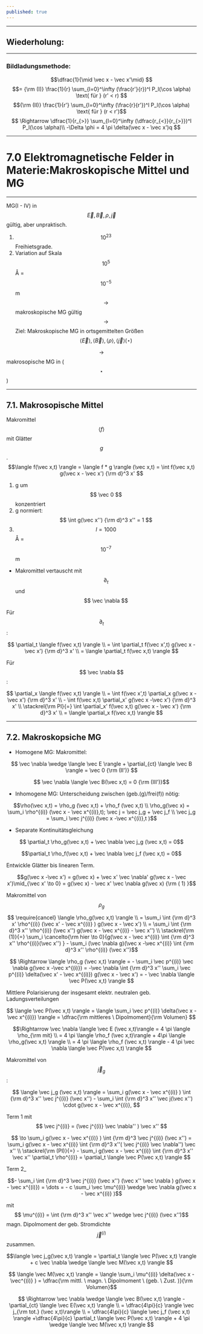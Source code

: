 ```yaml
---
published: true
---
```

---

## Wiederholung:

---

### Bildladungsmethode:

$$\dfrac{1}{\mid \vec x - \vec x'\mid} $$ 
$$=  {\rm (I)} \frac{1}{r} \sum_{l=0}^\infty (\frac{r'}{r})^l P_l(\cos \alpha) \text{ für } (r' < r) $$
$${\rm (II)} \frac{1}{r'} \sum_{l=0}^\infty (\frac{r}{r'})^l P_l(\cos \alpha) \text{ für } (r < r')$$ 
$$ \Rightarrow \dfrac{1}{r_{>}} \sum_{l=0}^\infty (\dfrac{r_{<}}{r_{>}})^l P_l(\cos \alpha)\\ -\Delta \phi = 4 \pi \delta(\vec x - \vec x')q $$

---

# 7.0 Elektromagnetische Felder in Materie:Makroskopische Mittel und MG

---
MG(I - IV) in $$ \vec E,\vec B,\rho,\vec j$$ gültig, aber unpraktisch.

1. $$10^{23}$$ Freihietsgrade.
2. Variation auf Skala $$10^5$$ Å = $$ 10^{-5}$$ m
$$\to$$ makroskopische MG gültig
$$\to$$ Ziel: Makroskopische MG in ortsgemittelten Größen $$\langle \vec E\rangle ,\langle \vec B \rangle , \langle \rho \rangle, \langle \vec j \rangle (\star) $$

$$ \to$$ makrosopische MG in ($$\star$$)

---
## 7.1. Makrosopische Mittel

Makromittel $$ \langle f \rangle $$ mit Glätter $$ g $$. $$\langle f(\vec x,t) \rangle = \langle f * g \rangle (\vec x,t) = \int f(\vec x,t) g(\vec x - \vec x') {\rm d}^3 x' $$

1. g um $$ \vec 0 $$ konzentriert
2. g normiert: $$ \int g(\vec x'') {\rm d}^3 x'' = 1 $$
3. $$ l = 1000$$ Å = $$ 10^{-7} $$ m

- Makromittel vertauscht mit $$ \partial_t $$ und $$ \vec \nabla $$ 

Für $$ \partial_t $$:

$$ \partial_t \langle f(\vec x,t) \rangle \\ = \int \partial_t f(\vec x',t) g(\vec x - \vec x') {\rm d}^3 x' \\ = \langle \partial_t f(\vec x,t) \rangle $$

Für $$ \vec \nabla $$:

$$ \partial_x \langle f(\vec x,t) \rangle \\ = \int  f(\vec x',t) \partial_x g(\vec x - \vec x') {\rm d}^3 x' \\ - \int f(\vec x,t) \partial_x' g(\vec x -\vec x') {\rm d}^3 x' \\ \stackrel{\rm PI}{=} \int \partial_x' f(\vec x,t) g(\vec x - \vec x') {\rm d}^3 x' \\ = \langle \partial_x f(\vec x,t) \rangle $$

---

## 7.2. Makroskopsiche MG 

- Homogene MG: Makromittel:

$$ \vec \nabla \wedge \langle \vec E \rangle + \partial_{ct} \langle \vec B \rangle = \vec 0 {\rm (II')} $$

$$ \vec \nabla \langle \vec B(\vec x,t) = 0 {\rm (III')}$$

- Inhomogene MG: Unterscheidung zwischen (geb.(g)/frei(f)) nötig:

$$\rho(\vec x,t) = \rho_g (\vec x,t) + \rho_f (\vec x,t) \\ \rho_g(\vec x) = \sum_i \rho^{(i)} (\vec x - \vec x^{(i)},t); \vec j = \vec j_g + \vec j_f \\ \vec j_g = \sum_i \vec j^{(i)} (\vec x -\vec x^{(i)},t )$$ 

- Separate Kontinuitätsgleichung

$$ \partial_t \rho_g(\vec x,t) + \vec \nabla \vec j_g (\vec x,t) = 0$$

$$\partial_t \rho_f(\vec x,t) + \vec \nabla \vec j_f (\vec x,t) = 0$$

Entwickle Glätter bis linearen Term.

$$g(\vec x -\vec x') = g(\vec x) + \vec x' \vec \nabla' g(\vec x - \vec x')\mid_{\vec x' \to 0} = g(\vec x) - \vec x' \vec \nabla g(\vec x) {\rm ( 1) }$$

Makromittel von $$ \rho_g $$ 

$$ \require{cancel} \langle \rho_g(\vec x,t) \rangle \\ = \sum_i \int {\rm d}^3 x' \rho^{(i)} (\vec x' - \vec x^{(i)} ) g(\vec x - \vec x') \\ = \sum_i \int {\rm d}^3 x'' \rho^{(i)} (\vec x'') g(\vec x - \vec x^{(i)} - \vec x'') \\  \stackrel{\rm (1)}{=} \sum_i \cancelto{\rm hier \to 0}{g(\vec x - \vec x^{(i)} \int {\rm d}^3 x'' \rho^{(i)}(\vec x'') } - \sum_i (\vec \nabla g)(\vec x -\vec x^{(i)} \int {\rm d}^3 x'' \rho^{(i)} (\vec x'')$$

$$ \Rightarrow \langle \rho_g (\vec x,t) \rangle = - \sum_i \vec p^{(i)} \vec \nabla g(\vec x -\vec x^{(i)}) = -\vec \nabla \int {\rm d}^3 x'' \sum_i \vec p^{(i)} \delta(\vec x' - \vec x^{(i)}) g(\vec x - \vec x') = - \vec \nabla \langle \vec P(\vec x,t) \rangle $$

Mittlere Polarisierung der insgesamt elektr. neutralen geb. Ladungsverteilungen

$$ \langle \vec P(\vec x,t) \rangle = \langle \sum_i \vec p^{(i)} \delta(\vec x -\vec x^{(i)}) \rangle = \dfrac{\rm mittleres \ Dipolmoment}{\rm Volumen} $$

$$\Rightarrow \vec \nabla \langle \vec E (\vec x,t)\rangle = 4 \pi \langle \rho_{\rm mit} \\ = 4 \pi \langle \rho_f (\vec x,t)\rangle + 4\pi \langle \rho_g(\vec x,t) \rangle \\ = 4 \pi \langle \rho_f (\vec x,t) \rangle - 4 \pi \vec \nabla \langle \vec P(\vec x,t) \rangle  $$

Makromittel von $$ \vec j_g $$:

$$ \langle \vec j_g (\vec x,t) \rangle  = \sum_i g(\vec x - \vec x^{(i)} ) \int {\rm d}^3 x'' \vec j^{(i)} (\vec x'') - \sum_i \int {\rm d}^3 x'' \vec j(\vec x'') \cdot g(\vec x - \vec x^{(i)},  $$

Term 1 mit $$ \vec j^{(i)} = (\vec j^{(i)} \vec \nabla'' ) \vec x'' $$

$$ \to \sum_i g(\vec x - \vec x^{(i)} ) \int {\rm d}^3 \vec j^{(i)} (\vec x'') = \sum_i g(\vec x - \vec x^{(i)} \int {\rm d}^3 x''( \vec j^{(i)} \vec \nabla'') \vec x'' \\ \stackrel{\rm (PI)}{=} - \sum_i g(\vec x - \vec x^{(i)} \int {\rm d}^3 x'' \vec x'' \partial_t \rho^{(i)} = \partial_t \langle \vec P(\vec x,t) \rangle $$

Term 2_ 

$$- \sum_i \int {\rm d}^3 \vec j^{(i)} (\vec x'') (\vec x'' \vec \nabla ) g(\vec x - \vec x^{(i)}) = \dots = - c \sum_i \vec \mu^{(i)} \wedge \vec \nabla g(\vec x - \vec x^{(i)} )$$

mit $$ \mu^{(i)} = \int {\rm d}^3 x'' \vec x'' \wedge \vec j^{(i)} (\vec x'')$$ magn. Dipolmoment der geb. Stromdichte $$ \vec j^{(i)} $$ zusammen.

$$\langle \vec j_g(\vec x,t) \rangle = \partial_t \langle \vec P(\vec x,t) \rangle + c \vec \nabla \wedge \langle \vec M(\vec x,t) \rangle  $$

$$ \langle \vec M(\vec x,t) \rangle = \langle \sum_i \mu^{(i)} \delta(\vec x - \vec^{(i)} ) = \dfrac{\rm mittl. \ magn. \ Dipolmoment \ (geb. \ Zust. )}{\rm Volumen}$$

$$ \Rightarrow  \vec \nabla \wedge \langle \vec B(\vec x,t) \rangle -\partial_{ct} \langle \vec E(\vec x,t) \rangle  \\ = \dfrac{4\pi}{c} \rangle \vec j_{\rm tot.} (\vec x,t)\rangle \\ = \dfrac{4\pi}{c} \langle \vec j_f (\vec x,t) \rangle +\dfrac{4\pi}{c} \partial_t \langle \vec P(\vec x,t) \rangle + 4 \pi \wedge \langle \vec M(\vec x,t) \rangle  $$